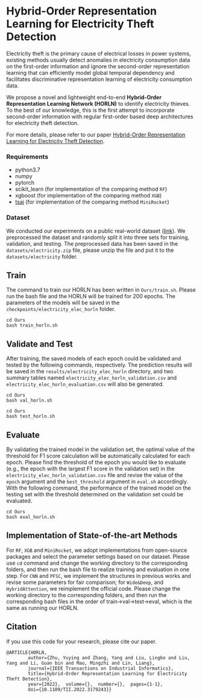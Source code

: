 # Hybrid-Order Representation Learning for Electricity Theft Detection
Electricity theft is the primary cause of electrical losses in power systems, existing methods usually detect anomalies in electricity consumption data on the first-order information and ignore the second-order representation learning that can efficiently model global temporal dependency and facilitates discriminative representation learning of electricity consumption data.

We propose a novel and lightweight end-to-end **Hybrid-Order Representation Learning Network (HORLN)** to identify electricity thieves. To the best of our knowledge, this is the first attempt to incorporate second-order information with regular first-order based deep architectures for electricity theft detection.

For more details, please refer to our paper [Hybrid-Order Representation Learning for Electricity Theft Detection](https://ieeexplore.ieee.org/document/9785914).


### Requirements
- python3.7
- numpy
- pytorch
- scikit_learn  (for implementation of the comparing method `RF`)
- xgboost  (for implementation of the comparing method `XGB`)
- [tsai](https://github.com/timeseriesAI/tsai) (for implementation of the comparing method `MiniRocket`)

### Dataset
We conducted our experiments on a public real-world dataset ([link](https://github.com/henryRDlab/ElectricityTheftDetection/)). We preprocessed the dataset and randomly split
it into three sets for training, validation, and testing. The preprocessed data has been saved in the `datasets/electricity.zip` file, please unzip the file and put it to the `datasets/electricity` folder.

## Train
The command to train our HORLN has been written in `Ours/train.sh`. Please run the bash file and the HORLN will be trained for 200 epochs. The parameters of the models will be saved in the `checkpoints/electricity_elec_horln` folder.
```
cd Ours
bash train_horln.sh
```

## Validate and Test
After training, the saved models of each epoch could be validated and tested by the following commands, respectively. The prediction results will be saved in the `results/electricity_elec_horln` directory, and two summary tables named `electricity_elec_horln_validation.csv` and `electricity_elec_horln_evaluation.csv` will also be generated.
```
cd Ours
bash val_horln.sh
```
```
cd Ours
bash test_horln.sh
```
## Evaluate
By validating the trained model in the validation set, the optimal value of the threshold for F1 score calculation will be automatically calculated for each epoch. Please find the threshold of the epoch you would like to evaluate (e.g., the epoch with the largest F1 score in the validation set) in the `electricity_elec_horln_validation.csv` file and revise the value of the `epoch` argument and the `best_threshold` argument in `eval.sh` accordingly. With the following command, the performance of the trained model on the testing set with the threshold determined on the validation set could be evaluated. 
```
cd Ours
bash eval_horln.sh
```

## Implementation of State-of-the-art Methods
For `RF`, `XGB` and `MiniRocket`, we adopt implementations from open-source packages and select the parameter settings based on our dataset. Please use `cd` command and change the working directory to the corresponding folders, and then run the bash file to realize training and evaluation in one step.
For `CNN` and `PFSC`, we implement the structures in previous works and revise some parameters for fair comparison; for `Wide&Deep`, and `HybridAttention`, we reimplement the official code. Please change the working directory to the corresponding folders, and then run the corresponding bash files in the order of train->val->test->eval, which is the same as running our HORLN.

## Citation
If you use this code for your research, please cite our paper.
```
@ARTICLE{HORLN,  
        author={Zhu, Yuying and Zhang, Yang and Liu, Lingbo and Liu, Yang and Li, Guan bin and Mao, Mingzhi and Lin, Liang},  
        journal={IEEE Transactions on Industrial Informatics},   
        title={Hybrid-Order Representation Learning for Electricity Theft Detection},   
        year={2022},  volume={},  number={},  pages={1-1},  
        doi={10.1109/TII.2022.3179243}}
```